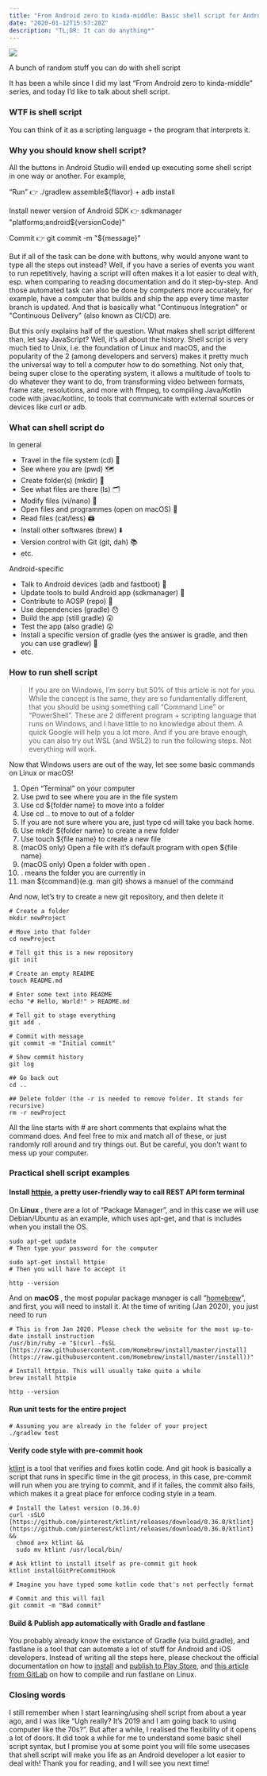 ```yaml
---
title: "From Android zero to kinda-middle: Basic shell script for Android dev"
date: "2020-01-12T15:57:28Z"
description: "TL;DR: It can do anything*"
---
```


![](https://cdn-images-1.medium.com/max/1024/1*wS0i4sDFxELGwQ-_R4Q9Tg.png)<figcaption>A bunch of random stuff you can do with shell script</figcaption>

It has been a while since I did my last “From Android zero to kinda-middle” series, and today I’d like to talk about shell script.

### WTF is shell script

You can think of it as a scripting language + the program that interprets it.

### Why you should know shell script?

All the buttons in Android Studio will ended up executing some shell script in one way or another. For example,

“Run” 👉 ./gradlew assemble\${flavor} + adb install

Install newer version of Android SDK 👉 sdkmanager "platforms;android\${versionCode}"

Commit 👉 git commit -m "\${message}"

But if all of the task can be done with buttons, why would anyone want to type all the steps out instead? Well, if you have a series of events you want to run repetitively, having a script will often makes it a lot easier to deal with, esp. when comparing to reading documentation and do it step-by-step. And those automated task can also be done by computers more accurately, for example, have a computer that builds and ship the app every time master branch is updated. And that is basically what "Continuous Integration" or "Continuous Delivery" (also known as CI/CD) are.

But this only explains half of the question. What makes shell script different than, let say JavaScript? Well, it’s all about the history. Shell script is very much tied to Unix, i.e. the foundation of Linux and macOS, and the popularity of the 2 (among developers and servers) makes it pretty much the universal way to tell a computer how to do something. Not only that, being super close to the operating system, it allows a multitude of tools to do whatever they want to do, from transforming video between formats, frame rate, resolutions, and more with ffmpeg, to compiling Java/Kotlin code with javac/kotlinc, to tools that communicate with external sources or devices like curl or adb.

### What can shell script do

In general

- Travel in the file system (cd) 🚙
- See where you are (pwd) 🗺
- Create folder(s) (mkdir) 📁
- See what files are there (ls) 🗂
- Modify files (vi/nano) 📝
- Open files and programmes (open on macOS) 👀
- Read files (cat/less) 🖨
- Install other softwares (brew) ⬇️
- Version control with Git (git, dah) 📚
- etc.

Android-specific

- Talk to Android devices (adb and fastboot) 📱
- Update tools to build Android app (sdkmanager) 📲
- Contribute to AOSP (repo) 💪
- Use dependencies (gradle) 😯
- Build the app (still gradle) 😮
- Test the app (also gradle) 😲
- Install a specific version of gradle (yes the answer is gradle, and then you can use gradlew) 🤯
- etc.

### How to run shell script

> If you are on Windows, I’m sorry but 50% of this article is not for you. While the concept is the same, they are so fundamentally different, that you should be using something call “Command Line” or “PowerShell”. These are 2 different program + scripting language that runs on Windows, and I have little to no knowledge about them. A quick Google will help you a lot more. And if you are brave enough, you can also try out WSL (and WSL2) to run the following steps. Not everything will work.

Now that Windows users are out of the way, let see some basic commands on Linux or macOS!

1. Open “Terminal” on your computer
2. Use pwd to see where you are in the file system
3. Use cd \${folder name} to move into a folder
4. Use cd .. to move to out of a folder
5. If you are not sure where you are, just type cd will take you back home.
6. Use mkdir \${folder name} to create a new folder
7. Use touch \${file name} to create a new file
8. (macOS only) Open a file with it’s default program with open \${file name}
9. (macOS only) Open a folder with open .
10. . means the folder you are currently in
11. man \${command}(e.g. man git) shows a manuel of the command

And now, let’s try to create a new git repository, and then delete it

```
# Create a folder
mkdir newProject
​
# Move into that folder
cd newProject
​
# Tell git this is a new repository
git init
​
# Create an empty README
touch README.md
​
# Enter some text into README
echo "# Hello, World!" > README.md
​
# Tell git to stage everything
git add .
​
# Commit with message
git commit -m "Initial commit"
​
# Show commit history
git log
​
## Go back out
cd ..
​
## Delete folder (the -r is needed to remove folder. It stands for recursive)
rm -r newProject
```

All the line starts with # are short comments that explains what the command does. And feel free to mix and match all of these, or just randomly roll around and try things out. But be careful, you don't want to mess up your computer.

### Practical shell script examples

#### Install [httpie](https://httpie.org/), a pretty user-friendly way to call REST API form terminal

On **Linux** , there are a lot of “Package Manager”, and in this case we will use Debian/Ubuntu as an example, which uses apt-get, and that is includes when you install the OS.

```
sudo apt-get update
# Then type your password for the computer

sudo apt-get install httpie
# Then you will have to accept it

http --version
```

And on **macOS** , the most popular package manager is call “[homebrew](https://brew.sh/)”, and first, you will need to install it. At the time of writing (Jan 2020), you just need to run

```
# This is from Jan 2020. Please check the website for the most up-to-date install instruction
/usr/bin/ruby -e "$(curl -fsSL [https://raw.githubusercontent.com/Homebrew/install/master/install](https://raw.githubusercontent.com/Homebrew/install/master/install))"

# Install httpie. This will usually take quite a while
brew install httpie

http --version
```

#### Run unit tests for the entire project

```
# Assuming you are already in the folder of your project
./gradlew test
```

#### Verify code style with pre-commit hook

[ktlint](https://github.com/pinterest/ktlint) is a tool that verifies and fixes kotlin code. And git hook is basically a script that runs in specific time in the git process, in this case, pre-commit will run when you are trying to commit, and if it failes, the commit also fails, which makes it a great place for enforce coding style in a team.

```
# Install the latest version (0.36.0)
curl -sSLO [https://github.com/pinterest/ktlint/releases/download/0.36.0/ktlint](https://github.com/pinterest/ktlint/releases/download/0.36.0/ktlint) &&
  chmod a+x ktlint &&
  sudo mv ktlint /usr/local/bin/

# Ask ktlint to install itself as pre-commit git hook
ktlint installGitPreCommitHook

# Imagine you have typed some kotlin code that's not perfectly format

# Commit and this will fail
git commit -m "Bad commit"
```

#### Build & Publish app automatically with Gradle and fastlane

You probably already know the existance of Gradle (via build.gradle), and fastlane is a tool that can automate a lot of stuff for Android and iOS developers. Instead of writing all the steps here, please checkout the official documentation on how to [install](https://docs.fastlane.tools/getting-started/android/setup/) and [publish to Play Store](https://docs.fastlane.tools/getting-started/android/release-deployment/), and [this article from GitLab](https://about.gitlab.com/blog/2019/01/28/android-publishing-with-gitlab-and-fastlane/) on how to compile and run fastlane on Linux.

### Closing words

I still remember when I start learning/using shell script from about a year ago, and I was like “Ugh really? It’s 2019 and I am going back to using computer like the 70s?”. But after a while, I realised the flexibility of it opens a lot of doors. It did took a while for me to understand some basic shell script syntax, but I promise you at some point you will file some usecases that shell script will make you life as an Android developer a lot easier to deal with! Thank you for reading, and I will see you next time!

